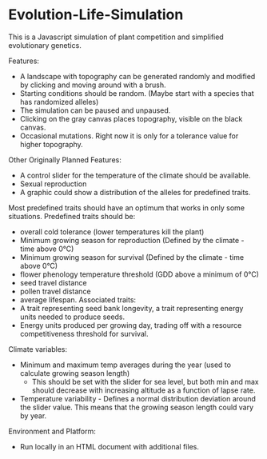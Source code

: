 # Evolution-Life-Simulation

This is a Javascript simulation of plant competition and simplified evolutionary genetics.


Features:
- A landscape with topography can be generated randomly and modified by clicking and moving around with a brush.
- Starting conditions should be random. (Maybe start with a species that has randomized alleles)
- The simulation can be paused and unpaused.
- Clicking on the gray canvas places topography, visible on the black canvas.
- Occasional mutations. Right now it is only for a tolerance value for higher topography.

Other Originally Planned Features:
- A control slider for the temperature of the climate should be available.
- Sexual reproduction
- A graphic could show a distribution of the alleles for predefined traits.

Most predefined traits should have an optimum that works in only some situations.
Predefined traits should be:
- overall cold tolerance (lower temperatures kill the plant)
- Minimum growing season for reproduction (Defined by the climate - time above 0°C)
- Minimum growing season for survival (Defined by the climate - time above 0°C)
- flower phenology temperature threshold (GDD above a minimum of 0°C)
- seed travel distance
- pollen travel distance
- average lifespan.
Associated traits:
- A trait representing seed bank longevity, a trait representing energy units needed to produce seeds.
- Energy units produced per growing day, trading off with a resource competitiveness threshold for survival.

Climate variables:
- Minimum and maximum temp averages during the year (used to calculate growing season length)
  - This should be set with the slider for sea level, but both min and max should decrease with increasing altitude as a function of lapse rate.
- Temperature variability - Defines a normal distribution deviation around the slider value. This means that the growing season length could vary by year.

Environment and Platform:
- Run locally in an HTML document with additional files.
